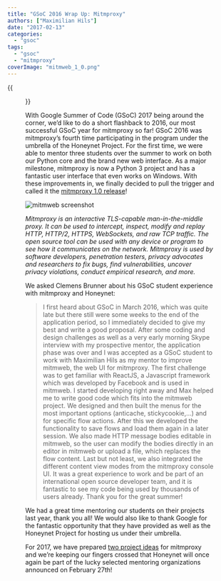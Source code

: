 ```yaml
---
title: "GSoC 2016 Wrap Up: Mitmproxy"
authors: ["Maximilian Hils"]
date: "2017-02-13"
categories: 
  - "gsoc"
tags: 
  - "gsoc"
  - "mitmproxy"
coverImage: "mitmweb_1_0.png"
---
```

{{<figure src="images/banner.png" alt="Banner" width="50%">}}

With Google Summer of Code (GSoC) 2017 being around the corner, we’d like to do a short flashback to 2016, our most successful GSoC year for mitmproxy so far! GSoC 2016 was mitmproxy’s fourth time participating in the program under the umbrella of the Honeynet Project. For the first time, we were able to mentor three students over the summer to work on both our Python core and the brand new web interface. As a major milestone, mitmproxy is now a Python 3 project and has a fantastic user interface that even works on Windows. With these improvements in, we finally decided to pull the trigger and called it the [mitmproxy 1.0 release](https://corte.si/posts/code/mitmproxy/announce_1_0/index.html)!

![mitmweb screenshot](images/mitmweb_1_0.png)

_Mitmproxy is an interactive TLS-capable man-in-the-middle proxy. It can be used to intercept, inspect, modify and replay HTTP, HTTP/2, HTTPS, WebSockets, and raw TCP traffic. The open source tool can be used with any device or program to see how it communicates on the network. Mitmproxy is used by software developers, penetration testers, privacy advocates and researchers to fix bugs, find vulnerabilities, uncover privacy violations, conduct empirical research, and more._

We asked Clemens Brunner about his GSoC student experience with mitmproxy and Honeynet:

> I first heard about GSoC in March 2016, which was quite late but there still were some weeks to the end of the application period, so I immediately decided to give my best and write a good proposal. After some coding and design challenges as well as a very early morning Skype interview with my prospective mentor, the application phase was over and I was accepted as a GSoC student to work with Maximilian Hils as my mentor to improve mitmweb, the web UI for mitmproxy. The first challenge was to get familiar with ReactJS, a Javascript framework which was developed by Facebook and is used in mitmweb. I started developing right away and Max helped me to write good code which fits into the mitmweb project. We designed and then built the menus for the most important options (anticache, stickycookie,…) and for specific flow actions. After this we developed the functionality to save flows and load them again in a later session. We also made HTTP message bodies editable in mitmweb, so the user can modify the bodies directly in an editor in mitmweb or upload a file, which replaces the flow content. Last but not least, we also integrated the different content view modes from the mitmproxy console UI. It was a great experience to work and be part of an international open source developer team, and it is fantastic to see my code being used by thousands of users already. Thank you for the great summer!

We had a great time mentoring our students on their projects last year, thank you all! We would also like to thank Google for the fantastic opportunity that they have provided as well as the Honeynet Project for hosting us under their umbrella.

For 2017, we have prepared [two project ideas](https://honeynet.org/gsoc2017/ideas#mitmproxy) for mitmproxy and we’re keeping our fingers crossed that Honeynet will once again be part of the lucky selected mentoring organizations announced on February 27th!
